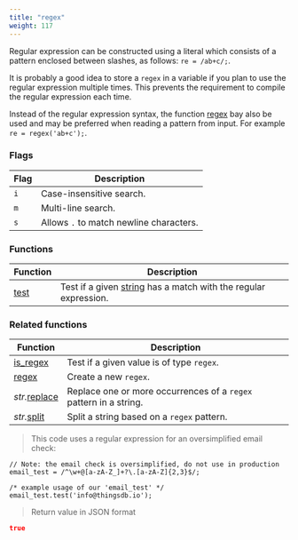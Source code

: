```yaml
---
title: "regex"
weight: 117
---
```


Regular expression can be constructed using a literal which consists of a pattern enclosed between slashes, as follows: `re = /ab+c/;`.

It is probably a good idea to store a `regex` in a variable if you plan to use the regular expression multiple times. This prevents the
requirement to compile the regular expression each time.

Instead of the regular expression syntax, the function [regex](../../collection-api/regex) bay also be used and may be preferred when reading a pattern from input. For example `re = regex('ab+c');`.

### Flags

Flag | Description
---- | -----------
`i`  | Case-insensitive search.
`m`  | Multi-line search.
`s`  | Allows `.` to match newline characters.

### Functions

Function | Description
------ | -----------
[test](./test) | Test if a given [string](../str) has a match with the regular expression.


### Related functions

Function | Description
------ | -----------
[is_regex](../../collection-api/is/is_regex) | Test if a given value is of type `regex`.
[regex](../../collection-api/regex) | Create a new `regex`.
*str.*[replace](../str/replace) | Replace one or more occurrences of a `regex` pattern in a string.
*str.*[split](../str/split) | Split a string based on a `regex` pattern.


> This code uses a regular expression for an oversimplified email check:

```thingsdb,json_response
// Note: the email check is oversimplified, do not use in production
email_test = /^\w+@[a-zA-Z_]+?\.[a-zA-Z]{2,3}$/;

/* example usage of our 'email_test' */
email_test.test('info@thingsdb.io');
```

> Return value in JSON format

```json
true
```
